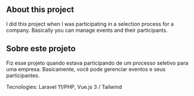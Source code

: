 ## About this project

I did this project when I was participating in a selection process for a company. Basically you can manage events and their participants.


## Sobre este projeto

Fiz esse projeto quando estava participando de um processo seletivo para uma empresa. Basicamente, você pode gerenciar eventos e seus participantes.


Tecnologies: Laravel 11/PHP, Vue.js 3 / Tailwind 